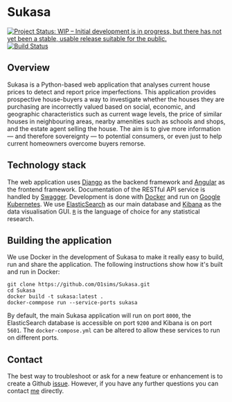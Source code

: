# Sukasa

[![Project Status: WIP – Initial development is in progress, but there has not yet been a stable, usable release suitable for the public.](http://www.repostatus.org/badges/latest/wip.svg)](http://www.repostatus.org/#wip)
[![Build Status](https://travis-ci.com/O1sims/Sukasa.svg?branch=master)](https://travis-ci.com/O1sims/Sukasa)

## Overview

Sukasa is a Python-based web application that analyses current house prices to detect and report price imperfections. This application provides prospective house-buyers a way to investigate whether the houses they are purchasing are incorrectly valued based on social, economic, and geographic characteristics such as current wage levels, the price of similar houses in neighbouring areas, nearby amenities such as schools and shops, and the estate agent selling the house. The aim is to give more information &mdash; and therefore sovereignty &mdash; to potential consumers, or even just to help current homeowners overcome buyers remorse.

## Technology stack

The web application uses [Django](https://www.djangoproject.com/) as the backend framework and [Angular](https://angular.io/) as the frontend framework. Documentation of the RESTful API service is handled by [Swagger](https://swagger.io/). Development is done with [Docker](https://www.docker.com/) and run on [Google Kubernetes](https://cloud.google.com/python/django/kubernetes-engine). We use [ElasticSearch](https://www.elastic.co/) as our main database and [Kibana](https://www.elastic.co/products/kibana) as the data visualisation GUI. [`R`](https://www.r-project.org/) is the language of choice for any statistical research.

## Building the application

We use Docker in the development of Sukasa to make it really easy to build, run and share the application. The following instructions show how it's built and run in Docker:
```
git clone https://github.com/O1sims/Sukasa.git
cd Sukasa
docker build -t sukasa:latest .
docker-commpose run --service-ports sukasa
```
By default, the main Sukasa application will run on port `8000`, the ElasticSearch database is accessible on port `9200` and Kibana is on port `5601`. The `docker-compose.yml` can be altered to allow these services to run on different ports.

## Contact

The best way to troubleshoot or ask for a new feature or enhancement is to create a Github [issue](https://github.com/O1sims/Sukasa/issues). However, if you have any further questions you can contact [me](mailto:sims.owen@gmail.com) directly.
